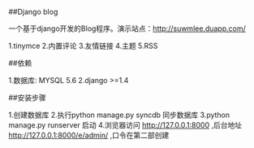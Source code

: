 ##Django blog

一个基于django开发的Blog程序。演示站点：http://suwmlee.duapp.com/

1.tinymce
2.内置评论
3.友情链接
4.主题
5.RSS

##依赖

1.数据库: MYSQL 5.6
2.django >=1.4

##安装步骤

1.创建数据库
2.执行python manage.py syncdb 同步数据库
3.python manage.py runserver 启动
4.浏览器访问 http://127.0.0.1:8000 ,后台地址 http://127.0.0.1:8000/e/admin/ ,口令在第二部创建


